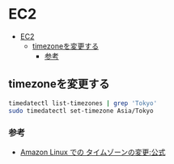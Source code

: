 # EC2

- [EC2](#ec2)
  - [timezoneを変更する](#timezoneを変更する)
    - [参考](#参考)

## timezoneを変更する

``` bash
timedatectl list-timezones | grep 'Tokyo'
sudo timedatectl set-timezone Asia/Tokyo
```

### 参考

- [Amazon Linux での タイムゾーンの変更:公式](https://docs.aws.amazon.com/ja_jp/AWSEC2/latest/UserGuide/set-time.html#change_time_zone)